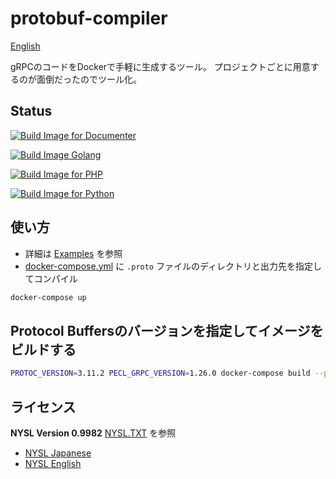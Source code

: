 # protobuf-compiler

[English](https://github.com/mythrnr/protobuf-compiler/blob/master/README.md)

gRPCのコードをDockerで手軽に生成するツール。
プロジェクトごとに用意するのが面倒だったのでツール化。

## Status

[![Build Image for Documenter](https://github.com/mythrnr/protobuf-compiler/workflows/Build%20Image%20for%20Documenter/badge.svg)](https://github.com/mythrnr/protobuf-compiler/actions?query=workflow%3A%22Build+Image+for+Documenter%22)

[![Build Image Golang](https://github.com/mythrnr/protobuf-compiler/workflows/Build%20Image%20Golang/badge.svg)](https://github.com/mythrnr/protobuf-compiler/actions?query=workflow%3A%22Build+Image+Golang%22)

[![Build Image for PHP](https://github.com/mythrnr/protobuf-compiler/workflows/Build%20Image%20for%20PHP/badge.svg)](https://github.com/mythrnr/protobuf-compiler/actions?query=workflow%3A%22Build+Image+for+PHP%22)

[![Build Image for Python](https://github.com/mythrnr/protobuf-compiler/workflows/Build%20Image%20for%20Python/badge.svg)](https://github.com/mythrnr/protobuf-compiler/actions?query=workflow%3A%22Build+Image+for+Python%22)

## 使い方

- 詳細は [Examples](https://github.com/mythrnr/protobuf-compiler/tree/master/examples) を参照
- [docker-compose.yml](https://github.com/mythrnr/protobuf-compiler/blob/master/examples/docker-compose.yml) に
`.proto` ファイルのディレクトリと出力先を指定してコンパイル

```bash
docker-compose up
```

## Protocol Buffersのバージョンを指定してイメージをビルドする

```bash
PROTOC_VERSION=3.11.2 PECL_GRPC_VERSION=1.26.0 docker-compose build --parallel
```

## ライセンス

__NYSL Version 0.9982__
[NYSL.TXT](https://github.com/mythrnr/protobuf-compiler/blob/master/NYSL.TXT) を参照

- [NYSL Japanese](http://www.kmonos.net/nysl/)
- [NYSL English](http://www.kmonos.net/nysl/index.en.html)
